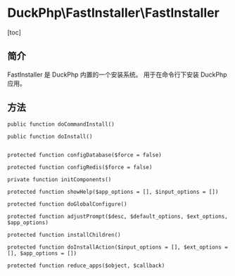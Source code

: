 # DuckPhp\FastInstaller\FastInstaller

[toc]

## 简介
FastInstaller 是 DuckPhp 内置的一个安装系统。
用于在命令行下安装 DuckPhp 应用。


## 方法
    public function doCommandInstall()

    public function doInstall()


    protected function configDatabase($force = false)

    protected function configRedis($force = false)

    private function initComponents()

    protected function showHelp($app_options = [], $input_options = [])

    protected function doGlobalConfigure()

    protected function adjustPrompt($desc, $default_options, $ext_options, $app_options)

    protected function installChildren()

    protected function doInstallAction($input_options = [], $ext_options = [], $app_options = [])

    protected function reduce_apps($object, $callback)


